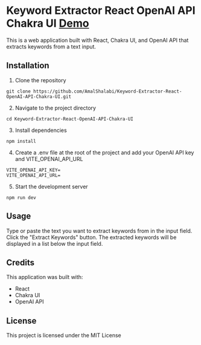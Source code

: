 # Keyword Extractor React OpenAI API Chakra UI  <a href="https://keyword-extractor-amalsh.vercel.app/" target="_blank">Demo</a>  

This is a web application built with React, Chakra UI, and OpenAI API that extracts keywords from a text input.

## Installation
1. Clone the repository
```
git clone https://github.com/AmalShalabi/Keyword-Extractor-React-OpenAI-API-Chakra-UI.git
```
2. Navigate to the project directory
```
cd Keyword-Extractor-React-OpenAI-API-Chakra-UI
```
3. Install dependencies
```
npm install
```
4. Create a .env file at the root of the project and add your OpenAI API key and VITE_OPENAI_API_URL
```
VITE_OPENAI_API_KEY=
VITE_OPENAI_API_URL=
```
5. Start the development server
```
npm run dev
```
## Usage
Type or paste the text you want to extract keywords from in the input field.
Click the "Extract Keywords" button.
The extracted keywords will be displayed in a list below the input field.

## Credits
This application was built with:
- React
- Chakra UI
- OpenAI API

## License
This project is licensed under the MIT License 
